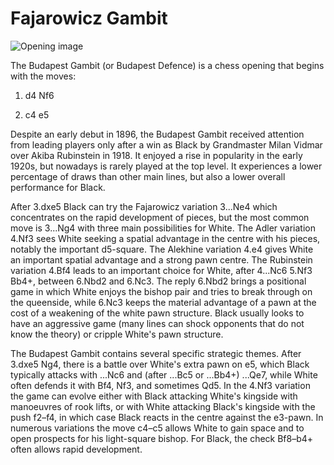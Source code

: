 # Fajarowicz Gambit

![Opening image](https://www.thechesswebsite.com/wp-content/uploads/2024/02/icK1sq5ouVUGRv0U53eq-32.66.webp)

The Budapest Gambit (or Budapest Defence) is a chess opening that begins with the moves:



1. d4 Nf6

2. c4 e5

Despite an early debut in 1896, the Budapest Gambit received attention from leading players only after a win as Black by Grandmaster Milan Vidmar over Akiba Rubinstein in 1918. It enjoyed a rise in popularity in the early 1920s, but nowadays is rarely played at the top level. It experiences a lower percentage of draws than other main lines, but also a lower overall performance for Black.

After 3.dxe5 Black can try the Fajarowicz variation 3...Ne4 which concentrates on the rapid development of pieces, but the most common move is 3...Ng4 with three main possibilities for White. The Adler variation 4.Nf3 sees White seeking a spatial advantage in the centre with his pieces, notably the important d5-square. The Alekhine variation 4.e4 gives White an important spatial advantage and a strong pawn centre. The Rubinstein variation 4.Bf4 leads to an important choice for White, after 4...Nc6 5.Nf3 Bb4+, between 6.Nbd2 and 6.Nc3. The reply 6.Nbd2 brings a positional game in which White enjoys the bishop pair and tries to break through on the queenside, while 6.Nc3 keeps the material advantage of a pawn at the cost of a weakening of the white pawn structure. Black usually looks to have an aggressive game (many lines can shock opponents that do not know the theory) or cripple White's pawn structure.

The Budapest Gambit contains several specific strategic themes. After 3.dxe5 Ng4, there is a battle over White's extra pawn on e5, which Black typically attacks with ...Nc6 and (after ...Bc5 or ...Bb4+) ...Qe7, while White often defends it with Bf4, Nf3, and sometimes Qd5. In the 4.Nf3 variation the game can evolve either with Black attacking White's kingside with manoeuvres of rook lifts, or with White attacking Black's kingside with the push f2–f4, in which case Black reacts in the centre against the e3-pawn. In numerous variations the move c4–c5 allows White to gain space and to open prospects for his light-square bishop. For Black, the check Bf8–b4+ often allows rapid development.